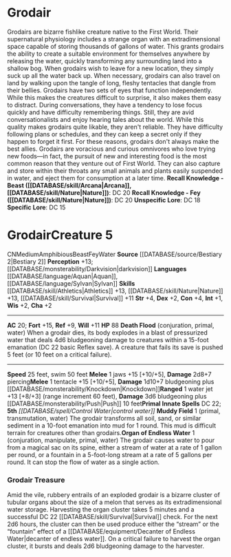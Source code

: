 ﻿---
ac: '20'
alignment: CN
all_resistance: null
burrow_speed: null
charisma: '+2'
climb_speed: null
constitution: '+4'
creature_ability:
- Death Flood
- Muddy Field
- Organ of Endless Water
creature_family: null
description: "Grodairs are bizarre fishlike creature native to the First World. Their\
  \ supernatural physiology includes a strange organ with an extradimensional space\
  \ capable of storing thousands of gallons of water. This grants grodairs the ability\
  \ to create a suitable environment for themselves anywhere by releasing the water,\
  \ quickly transforming any surrounding land into a shallow bog. When grodairs wish\
  \ to leave for a new location, they simply suck up all the water back up. When necessary,\
  \ grodairs can also travel on land by walking upon the tangle of long, fleshy tentacles\
  \ that dangle from their bellies.<br/><br/> Grodairs have two sets of eyes that\
  \ function independently. While this makes the creatures difficult to surprise,\
  \ it also makes them easy to distract. During conversations, they have a tendency\
  \ to lose focus quickly and have difficulty remembering things. Still, they are\
  \ avid conversationalists and enjoy hearing tales about the world. While this quality\
  \ makes grodairs quite likable, they aren't reliable. They have difficulty following\
  \ plans or schedules, and they can keep a secret only if they happen to forget it\
  \ first. For these reasons, grodairs don't always make the best allies.<br/><br/>\
  \ Grodairs are voracious and curious omnivores who love trying new foods\u2014in\
  \ fact, the pursuit of new and interesting food is the most common reason that they\
  \ venture out of First World. They can also capture and store within their throats\
  \ any small animals and plants easily suspended in water, and eject them for consumption\
  \ at a later time.<br/><br/><b><u>Recall Knowledge - Beast</u> ( [[DATABASE/skill/Arcana|Arcana]]\
  \ , [[DATABASE/skill/Nature|Nature]] )</b>: DC 20<br/><b><u>Recall Knowledge - Fey</u>\
  \ ( [[DATABASE/skill/Nature|Nature]] )</b>: DC 20<br/><b><u>Unspecific Lore</u></b>:\
  \ DC 18<br/><b><u>Specific Lore</u></b>: DC 15"
dexterity: '+2'
element: Water
fly_speed: null
fortitude: '+15'
hardness: null
hp: '88'
id: '694'
immunity: null
intelligence: '+1'
land_speed: '25'
language:
- '[[DATABASE/language/Aquan|Aquan]]'
- '[[DATABASE/language/Sylvan|Sylvan]]'
level: '5'
max_speed: '50'
name: Grodair
perception: '+13'
rarity: Common
reflex: '+9'
resistance: null
rus_type_level: null
school: null
sense:
- '[[DATABASE/monsterability/Darkvision|darkvision]]'
size: Medium
skill:
- '[[DATABASE/skill/Athletics|Athletics]] +13'
- '[[DATABASE/skill/Nature|Nature]] +13'
- '[[DATABASE/skill/Survival|Survival]] +11'
source: '[[DATABASE/source/Bestiary 2|Bestiary 2]]'
speed:
- 25 feet
- swim 50 feet
spell:
- '[[DATABASE/spell/Control Water|Control Water]]'
strength: '+4'
strength_req: '4'
strongest_save:
- Fortitude
swim_speed: '50'
trait:
- '[[DATABASE/trait/Amphibious|Amphibious]]'
- '[[DATABASE/trait/Beast|Beast]]'
- '[[DATABASE/trait/Fey|Fey]]'
- '[[DATABASE/trait/Water|Water]]'
type: Creature
vision: Darkvision
weakest_save:
- Reflex
weakness: null
will: '+11'
wisdom: '+2'

---
# Grodair

Grodairs are bizarre fishlike creature native to the First World. Their supernatural physiology includes a strange organ with an extradimensional space capable of storing thousands of gallons of water. This grants grodairs the ability to create a suitable environment for themselves anywhere by releasing the water, quickly transforming any surrounding land into a shallow bog. When grodairs wish to leave for a new location, they simply suck up all the water back up. When necessary, grodairs can also travel on land by walking upon the tangle of long, fleshy tentacles that dangle from their bellies.
 Grodairs have two sets of eyes that function independently. While this makes the creatures difficult to surprise, it also makes them easy to distract. During conversations, they have a tendency to lose focus quickly and have difficulty remembering things. Still, they are avid conversationalists and enjoy hearing tales about the world. While this quality makes grodairs quite likable, they aren't reliable. They have difficulty following plans or schedules, and they can keep a secret only if they happen to forget it first. For these reasons, grodairs don't always make the best allies.
 Grodairs are voracious and curious omnivores who love trying new foods—in fact, the pursuit of new and interesting food is the most common reason that they venture out of First World. They can also capture and store within their throats any small animals and plants easily suspended in water, and eject them for consumption at a later time.
**Recall Knowledge - Beast ([[DATABASE/skill/Arcana|Arcana]], [[DATABASE/skill/Nature|Nature]])**: DC 20
**Recall Knowledge - Fey ([[DATABASE/skill/Nature|Nature]])**: DC 20
**Unspecific Lore**: DC 18
**Specific Lore**: DC 15

# Grodair<span class="item-type">Creature 5</span>

<span class="trait-alignment item-trait">CN</span><span class="trait-size item-trait">Medium</span><span class="item-trait">Amphibious</span><span class="item-trait">Beast</span><span class="item-trait">Fey</span><span class="item-trait">Water</span>
**Source** [[DATABASE/source/Bestiary 2|Bestiary 2]] 
**Perception** +13; [[DATABASE/monsterability/Darkvision|darkvision]]
**Languages** [[DATABASE/language/Aquan|Aquan]], [[DATABASE/language/Sylvan|Sylvan]]
**Skills** [[DATABASE/skill/Athletics|Athletics]] +13, [[DATABASE/skill/Nature|Nature]] +13, [[DATABASE/skill/Survival|Survival]] +11
**Str** +4, **Dex** +2, **Con** +4, **Int** +1, **Wis** +2, **Cha** +2

---
**AC** 20; **Fort** +15, **Ref** +9, **Will** +11
**HP** 88
<span class="in-box-ability">**Death Flood** (conjuration, primal, water) When a grodair dies, its body explodes in a blast of pressurized water that deals 4d6 bludgeoning damage to creatures within a 15-foot emanation (DC 22 basic Reflex save). A creature that fails its save is pushed 5 feet (or 10 feet on a critical failure).</span>

---
**Speed** 25 feet, swim 50 feet
<span class="in-box-ability">**Melee** <span class="action-icon">1</span> jaws +15 [+10/+5], **Damage** 2d8+7 piercing</span><span class="in-box-ability">**Melee** <span class="action-icon">1</span> tentacle +15 [+10/+5], **Damage** 1d10+7 bludgeoning plus [[DATABASE/monsterability/Knockdown|Knockdown]]</span><span class="in-box-ability">**Ranged** <span class="action-icon">1</span> water jet +13 [+8/+3] (range increment 60 feet), **Damage** 3d6 bludgeoning plus [[DATABASE/monsterability/Push|Push]] 10 feet</span>**Primal Innate Spells** DC 22; **5th** _[[DATABASE/spell/Control Water|control water]]_
<span class="in-box-ability">**Muddy Field** <span class="action-icon">1</span> (primal, transmutation, water) The grodair transforms all soil, sand, or similar sediment in a 10-foot emanation into mud for 1 round. This mud is difficult terrain for creatures other than grodairs.</span><span class="in-box-ability">**Organ of Endless Water** <span class="action-icon">1</span> (conjuration, manipulate, primal, water) The grodair causes water to pour from a magical sac on its spine, either a stream of water at a rate of 1 gallon per round, or a fountain in a 5-foot-long stream at a rate of 5 gallons per round. It can stop the flow of water as a single action.</span>

###  Grodair Treasure

Amid the vile, rubbery entrails of an exploded grodair is a bizarre cluster of tubular organs about the size of a melon that serves as its extradimensional water storage. Harvesting the organ cluster takes 5 minutes and a successful DC 22 [[DATABASE/skill/Survival|Survival]] check. For the next 2d6 hours, the cluster can then be used produce either the “stream” or the “fountain” effect of a [[DATABASE/equipment/Decanter of Endless Water|decanter of endless water]]. On a critical failure to harvest the organ cluster, it bursts and deals 2d6 bludgeoning damage to the harvester.